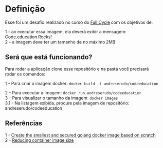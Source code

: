 # Definição

Esse foi um desafio realizado no curso do [Full Cycle](https://fullcycle.com.br/) com os objetivos de:

1 - ao executar essa imagem, ela deverá exibir a mensagem: Code.education Rocks!<br>
2 - a imagem deve ter um tamanho de no máximo 2MB<br>

## Será que está funcionando?

Para rodar a aplicação clone esse repositório e na pasta você precisará rodar os comandos:

1 - Para criar a imagem docker: `docker build -t andreserudo/codeeducation .` <br>
2 - Para executar a imagem: `docker run andreserudo/codeeducation` <br>
3 - Para visualizar o tamanho da imagem: `docker images` <br>
3.1 - Na listagem exibida, procure pela imagem de repositório: andreserudo/codeeducation <br>

## Referências

1 - [Create the smallest and secured golang docker image based on scratch](https://chemidy.medium.com/create-the-smallest-and-secured-golang-docker-image-based-on-scratch-4752223b7324) <br>
2 - [Reducing container image size](https://medium.com/swlh/reducing-container-image-size-esp-for-go-applications-db7658e9063a)
